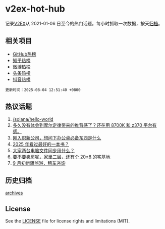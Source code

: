 # v2ex-hot-hub

 记录[V2EX](https://www.v2ex.com/)从 2021-01-06 日至今的热门话题。每小时抓取一次数据，按天[归档](archives)。
 
 ## 相关项目

- [GitHub热榜](https://github.com/lonnyzhang423/github-hot-hub)
- [知乎热榜](https://github.com/lonnyzhang423/zhihu-hot-hub)
- [微博热榜](https://github.com/lonnyzhang423/weibo-hot-hub)
- [头条热榜](https://github.com/lonnyzhang423/toutiao-hot-hub)
- [抖音热榜](https://github.com/lonnyzhang423/douyin-hot-hub)


 `更新时间：2025-08-04 12:51:40 +0800`

## 热议话题

1. [/solana/hello-world](https://www.v2ex.com/t/1149587)
1. [多久没有体会到摩尔定律带来的推背感了？还在用 8700K 和 z370 平台有感。](https://www.v2ex.com/t/1149573)
1. [刚入职新公司，想问下办公桌必备东西是什么](https://www.v2ex.com/t/1149672)
1. [2025 年看过最好的一本书？](https://www.v2ex.com/t/1149709)
1. [大家两台电脑文件同步用什么？](https://www.v2ex.com/t/1149599)
1. [要不要卖房呢，家里二层，还有个 20*8 的宅基地](https://www.v2ex.com/t/1149685)
1. [9 月初新疆旅游，租车咨询](https://www.v2ex.com/t/1149701)

## 历史归档

[archives](archives)

## License

See the [LICENSE](LICENSE) file for license rights and limitations (MIT).
